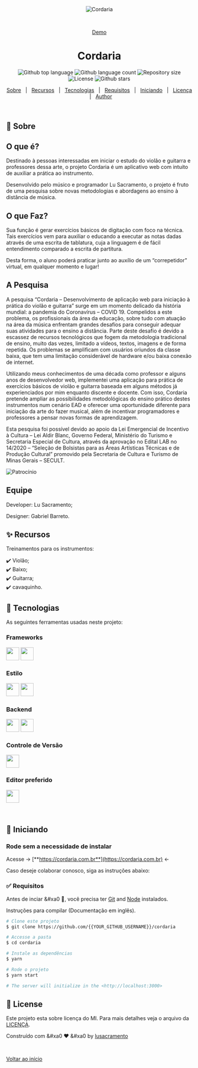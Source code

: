 <div align="center" id="top"> 
  <img src="./.github/app.gif" alt="Cordaria" />

  &#xa0;

  <a href="https://cordaria.netlify.app">Demo</a>
</div>

<h1 align="center">Cordaria</h1>

<p align="center">
  <img alt="Github top language" src="https://img.shields.io/github/languages/top/{{YOUR_GITHUB_USERNAME}}/cordaria?color=56BEB8">

  <img alt="Github language count" src="https://img.shields.io/github/languages/count/{{YOUR_GITHUB_USERNAME}}/cordaria?color=56BEB8">

  <img alt="Repository size" src="https://img.shields.io/github/repo-size/{{YOUR_GITHUB_USERNAME}}/cordaria?color=56BEB8">

  <img alt="License" src="https://img.shields.io/github/license/{{YOUR_GITHUB_USERNAME}}/cordaria?color=56BEB8">

  <!-- <img alt="Github issues" src="https://img.shields.io/github/issues/{{YOUR_GITHUB_USERNAME}}/cordaria?color=56BEB8" /> -->

  <!-- <img alt="Github forks" src="https://img.shields.io/github/forks/{{YOUR_GITHUB_USERNAME}}/cordaria?color=56BEB8" /> -->

  <img alt="Github stars" src="https://img.shields.io/github/stars/{{YOUR_GITHUB_USERNAME}}/cordaria?color=56BEB8" />
</p>

<!-- Status -->

<!-- <h4 align="center"> 
	🚧  Cordaria 🚀 Under construction...  🚧
</h4> 

<hr> -->

<p align="center">
  <a href="#dart-sobre">Sobre</a> &#xa0; | &#xa0; 
  <a href="#sparkles-recursos">Recursos</a> &#xa0; | &#xa0;
  <a href="#rocket-tecnologias">Tecnologias</a> &#xa0; | &#xa0;
  <a href="#white_check_mark-requisitos">Requisitos</a> &#xa0; | &#xa0;
  <a href="#checkered_flag-iniciando">Iniciando</a> &#xa0; | &#xa0;
  <a href="#memo-license">Licença</a> &#xa0; | &#xa0;
  <a href="https://github.com/{{YOUR_GITHUB_USERNAME}}" target="_blank">Author</a>
</p>

<br>

## :dart: Sobre ##

## O que é?
Destinado à pessoas interessadas em iniciar o estudo do violão e guitarra e professores dessa arte, o projeto Cordaria é um aplicativo web com intuito de auxiliar a prática ao instrumento.

Desenvolvido pelo músico e programador Lu Sacramento, o projeto é fruto de uma pesquisa sobre novas metodologias e abordagens ao ensino à distância de música.

## O que Faz?

Sua função é gerar exercícios básicos de digitação com foco na técnica. Tais exercícios vem para auxiliar o educando a executar as notas dadas através de uma escrita de tablatura, cuja a linguagem é de fácil entendimento comparado a escrita de partitura.

Desta forma, o aluno poderá praticar junto ao auxílio de um “correpetidor” virtual, em qualquer momento e lugar!

## A Pesquisa
A pesquisa “Cordaria – Desenvolvimento de aplicação web para iniciação à prática do violão e guitarra” surge em um momento delicado da história mundial: a pandemia do Coronavírus – COVID 19. Compelidos a este problema, os profissionais da área da educação, sobre tudo com atuação na área da música enfrentam grandes desafios para conseguir adequar suas atividades para o ensino a distância. Parte deste desafio é devido a escassez de recursos tecnológicos que fogem da metodologia tradicional de ensino, muito das vezes, limitado a vídeos, textos, imagens e de forma repetida. Os problemas se amplificam com usuários oriundos da classe baixa, que tem uma limitação considerável de hardware e/ou baixa conexão de internet.

Utilizando meus conhecimentos de uma década como professor e alguns anos de desenvolvedor web, implementei uma aplicação para prática de exercícios básicos de violão e guitarra baseada em alguns métodos já experienciados por mim enquanto discente e docente. Com isso, Cordaria pretende ampliar as possibilidades metodológicas do ensino prático destes instrumentos num cenário EAD e oferecer uma oportunidade diferente para iniciação da arte do fazer musical, além de incentivar programadores e professores a pensar novas formas de aprendizagem.

Esta pesquisa foi possível devido ao apoio da Lei Emergencial de Incentivo à Cultura – Lei Aldir Blanc, Governo Federal, Ministério do Turismo e Secretaria Especial de Cultura, através da aprovação no Edital LAB no 14/2020 – “Seleção de Bolsistas para as Áreas Artísticas Técnicas e de Produção Cultural” promovido pela Secretaria de Cultura e Turismo de Minas Gerais – SECULT. 

![Patrocínio](https://cordaria.com.br/_nuxt/img/public-agencies-horizontal-logo.fac1f52.png)



## Equipe
Developer: Lu Sacramento;

Designer: Gabriel Barreto.

## :sparkles: Recursos ##

Treinamentos para os instrumentos:

:heavy_check_mark: Violão;\
:heavy_check_mark: Baixo;\
:heavy_check_mark: Guitarra;\
:heavy_check_mark: cavaquinho.

## :rocket: Tecnologias ##

As seguintes ferramentas usadas neste projeto:
### Frameworks
<p>
<a href="https://www.nuxtjs.org"><img height= "35" src="https://img.shields.io/badge/nuxt.js-339933?style=for-the-badge&logo=nuxtdotjs&logoColor=white"></a>
<a href="https://vuejs.org/"><img height= "35" src="https://img.shields.io/badge/Vue.js-35495E?style=for-the-badge&logo=vuedotjs&logoColor=4FC08D"></a>
</p>

### Estilo
<p>
<a href="https://getbootstrap.com/"><img height= "35" src="https://img.shields.io/badge/Bootstrap-35495E?style=for-the-badge&logo=bootstrap&logoColor=4FC08D"></a>
<a href="https://bootstrap-vue.org/"><img height= "35" src="https://img.shields.io/badge/BootstrapVue-35495E?style=for-the-badge&logo=bootstrap&logoColor=4FC08D"></a>

### Backend
<a href="https://nodejs.org/en/"><img height= "35" src= "https://img.shields.io/badge/Node.js-339933?style=for-the-badge&logo=nodedotjs&logoColor=white"></a>
<a href="https://www.json.org/json-en.html"><img height= "35" src= "https://img.shields.io/badge/json-5E5C5C?style=for-the-badge&logo=json&logoColor=black"></a>
</p>

### Controle de Versão
<p>
<a href="https://git-scm.com/"><img height= "35" src= "https://img.shields.io/badge/Git-F05032?style=for-the-badge&logo=git&logoColor=white"></a>
</p>

### Editor preferido
<p>
<a href="https://code.visualstudio.com/"><img height= "35" src= "https://img.shields.io/badge/VS_Code-0078D4?style=for-the-badge&logo=vsco&logoColor=white"></a>
</p>
<br>

</p>


## :checkered_flag: Iniciando ##

### Rode sem a necessidade de instalar
Acesse -> [**https://cordaria.com.br**](https://cordaria.com.br) <-

Caso deseje colaborar conosco, siga as instruções abaixo:
### :white_check_mark: Requisitos ###

Antes de inciar &#xa0 :checkered_flag:, você precisa ter [Git](https://git-scm.com) and [Node](https://nodejs.org/en/) instalados.

Instruções para compilar (Documentação em inglês).


```bash
# Clone este projeto
$ git clone https://github.com/{{YOUR_GITHUB_USERNAME}}/cordaria

# Accesse a pasta
$ cd cordaria

# Instale as dependências
$ yarn

# Rode o projeto
$ yarn start

# The server will initialize in the <http://localhost:3000>
```

## :memo: License ##

Este projeto esta sobre licença do MI. Para mais detalhes veja o arquivo da [LICENÇA](LICENSE.md).


Construído com &#xa0 :heart: &#xa0 by <a href="https://github.com/{{YOUR_GITHUB_USERNAME}}" target="_blank">lusacramento</a>

&#xa0;

<a href="#top">Voltar ao início</a>
